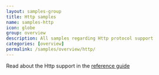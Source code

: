 ```yaml
---
layout: samples-group
title: Http samples
name: samples-http
icon: globe
group: overview
description: All samples regarding Http protocol support
categories: [overview]
permalink: /samples/overview/http/
---
```


Read about the Http support in the [reference guide][1]

 [1]: https://citrusframework.org/citrus/reference/html#http-rest
